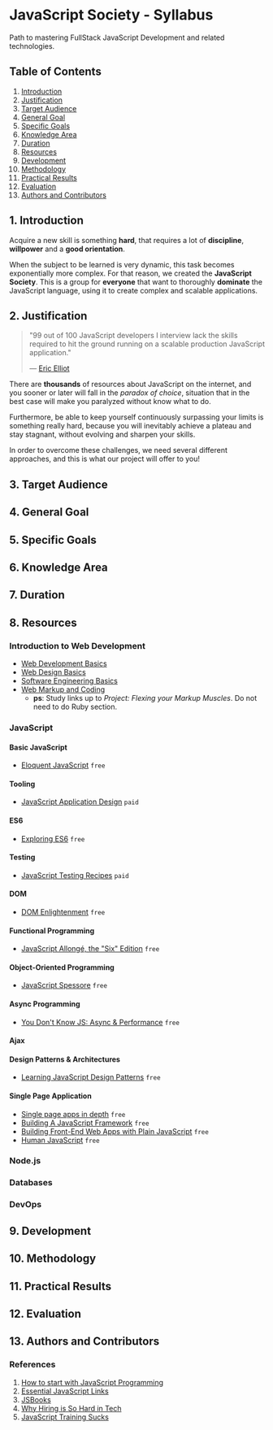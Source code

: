 # JavaScript Society - Syllabus

Path to mastering FullStack JavaScript Development and related technologies.

## Table of Contents

1. [Introduction](#1-introduction)
1. [Justification](#2-justification)
1. [Target Audience](#3-target-audience)
1. [General Goal](#4-general-goal)
1. [Specific Goals](#5-specific-goals)
1. [Knowledge Area](#6-knowledge-area)
1. [Duration](#7-duration)
1. [Resources](#8-resources)
1. [Development](#9-development)
1. [Methodology](#10-methodology)
1. [Practical Results](#11-practical-results)
1. [Evaluation](#12-evaluation)
1. [Authors and Contributors](#13-authors-and-contributors)

## 1. Introduction

Acquire a new skill is something **hard**, that requires a lot of **discipline**, **willpower** and a **good orientation**. 

When the subject to be learned is very dynamic, this task becomes exponentially more complex. For that reason, we created the **JavaScript Society**. This is a group for **everyone** that want to thoroughly **dominate** the JavaScript language, using it to create complex and scalable applications.

## 2. Justification

> "99 out of 100 JavaScript developers I interview lack the skills required to hit the ground running on a scalable production JavaScript application."
>
> — [Eric Elliot](https://twitter.com/_ericelliott)

There are **thousands** of resources about JavaScript on the internet, and you sooner or later will fall in the *paradox of choice*, situation that in the best case will make you paralyzed without know what to do.

Furthermore, be able to keep yourself continuously surpassing your limits is something really hard, because you will inevitably achieve a plateau and stay stagnant, without evolving and sharpen your skills.

In order to overcome these challenges, we need several different approaches, and this is what our project will offer to you!

## 3. Target Audience

## 4. General Goal

## 5. Specific Goals

## 6. Knowledge Area

## 7. Duration

## 8. Resources

### Introduction to Web Development

- [Web Development Basics](http://www.vikingcodeschool.com/web-development-basics)
- [Web Design Basics](http://www.vikingcodeschool.com/web-design-basics)
- [Software Engineering Basics](http://www.vikingcodeschool.com/software-engineering-basics)
- [Web Markup and Coding](http://www.vikingcodeschool.com/web-markup-and-coding)
  - **ps**: Study links up to *Project: Flexing your Markup Muscles*. Do not need to do Ruby section.

### JavaScript

#### Basic JavaScript
- [Eloquent JavaScript](http://eloquentjavascript.net/) `free`

#### Tooling
- [JavaScript Application Design](https://www.manning.com/books/javascript-application-design) `paid`

#### ES6
- [Exploring ES6](http://exploringjs.com/es6/) `free`

#### Testing
- [JavaScript Testing Recipes](http://jstesting.jcoglan.com/) `paid`

#### DOM
- [DOM Enlightenment](http://domenlightenment.com/) `free`

#### Functional Programming
- [JavaScript Allongé, the "Six" Edition](https://leanpub.com/javascriptallongesix/read) `free`

#### Object-Oriented Programming
- [JavaScript Spessore](https://leanpub.com/javascript-spessore/read) `free`

#### Async Programming
- [You Don't Know JS: Async & Performance](https://github.com/getify/You-Dont-Know-JS/blob/master/async%20&%20performance/README.md#you-dont-know-js-async--performance) `free`

#### Ajax

#### Design Patterns & Architectures
- [Learning JavaScript Design Patterns](http://www.addyosmani.com/resources/essentialjsdesignpatterns/book/) `free`

#### Single Page Application
- [Single page apps in depth](http://singlepageappbook.com/) `free`
- [Building A JavaScript Framework](https://s3.amazonaws.com/dailyjs/files/build-a-javascript-framework.pdf) `free`
- [Building Front-End Web Apps with Plain JavaScript](https://oxygen.informatik.tu-cottbus.de/webeng/JsFrontendApp/book/) `free`
- [Human JavaScript](http://read.humanjavascript.com/) `free`

### Node.js

### Databases

### DevOps


## 9. Development

## 10. Methodology

## 11. Practical Results

## 12. Evaluation

## 13. Authors and Contributors

### References

1. [How to start with JavaScript Programming](http://jugoncalv.es/blog/javascript/how-to-start-with-javascript/)
1. [Essential JavaScript Links](https://github.com/ericelliott/essential-javascript-links)
1. [JSBooks](http://jsbooks.revolunet.com/)
1. [Why Hiring is So Hard in Tech](https://medium.com/javascript-scene/why-hiring-is-so-hard-in-tech-c462c3230017)
1. [JavaScript Training Sucks](https://medium.com/javascript-scene/javascript-training-sucks-284b53666245)
